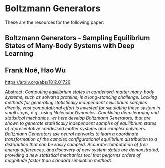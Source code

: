 # Boltzmann Generators
These are the resources for the following paper:

Boltzmann Generators - Sampling Equilibrium States of Many-Body Systems with Deep Learning
---
Frank Noé, Hao Wu
--
https://arxiv.org/abs/1812.01729

Abstract: *Computing equilibrium states in condensed-matter many-body systems, such as solvated proteins, is a long-standing challenge. Lacking methods for generating statistically independent equilibrium samples directly, vast computational effort is invested for simulating these system in small steps, e.g., using Molecular Dynamics. Combining deep learning and statistical mechanics, we here develop Boltzmann Generators, that are shown to generate statistically independent samples of equilibrium states of representative condensed matter systems and complex polymers. Boltzmann Generators use neural networks to learn a coordinate transformation of the complex configurational equilibrium distribution to a distribution that can be easily sampled. Accurate computation of free energy differences, and discovery of new system states are demonstrated, providing a new statistical mechanics tool that performs orders of magnitude faster than standard simulation methods.* 

